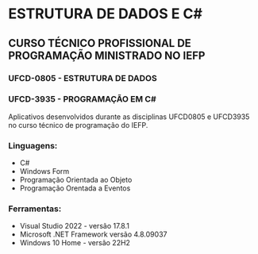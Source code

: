 # ESTRUTURA DE DADOS E C#

## CURSO TÉCNICO PROFISSIONAL DE PROGRAMAÇÃO MINISTRADO NO IEFP

### UFCD-0805 - ESTRUTURA DE DADOS
### UFCD-3935 - PROGRAMAÇÃO EM C#

Aplicativos desenvolvidos durante as disciplinas UFCD0805 e UFCD3935 no curso técnico de programação do IEFP.

### Linguagens:

* C#
* Windows Form
* Programação Orientada ao Objeto
* Programação Orentada a Eventos

### Ferramentas:

* Visual Studio 2022 - versão 17.8.1
* Microsoft .NET Framework versão 4.8.09037
* Windows 10 Home - versão 22H2
